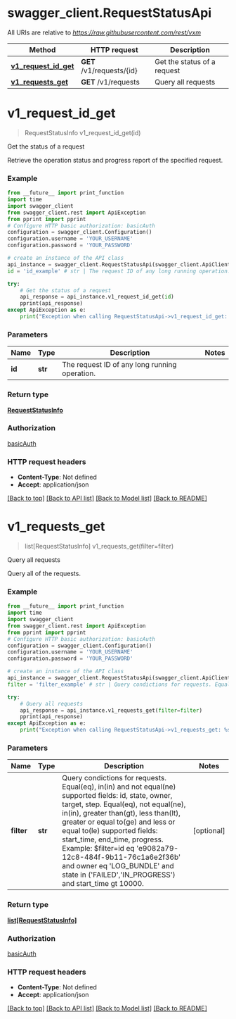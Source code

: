 # swagger_client.RequestStatusApi

All URIs are relative to *https://raw.githubusercontent.com/rest/vxm*

Method | HTTP request | Description
------------- | ------------- | -------------
[**v1_request_id_get**](RequestStatusApi.md#v1_request_id_get) | **GET** /v1/requests/{id} | Get the status of a request
[**v1_requests_get**](RequestStatusApi.md#v1_requests_get) | **GET** /v1/requests | Query all requests

# **v1_request_id_get**
> RequestStatusInfo v1_request_id_get(id)

Get the status of a request

Retrieve the operation status and progress report of the specified request.

### Example
```python
from __future__ import print_function
import time
import swagger_client
from swagger_client.rest import ApiException
from pprint import pprint
# Configure HTTP basic authorization: basicAuth
configuration = swagger_client.Configuration()
configuration.username = 'YOUR_USERNAME'
configuration.password = 'YOUR_PASSWORD'

# create an instance of the API class
api_instance = swagger_client.RequestStatusApi(swagger_client.ApiClient(configuration))
id = 'id_example' # str | The request ID of any long running operation.

try:
    # Get the status of a request
    api_response = api_instance.v1_request_id_get(id)
    pprint(api_response)
except ApiException as e:
    print("Exception when calling RequestStatusApi->v1_request_id_get: %s\n" % e)
```

### Parameters

Name | Type | Description  | Notes
------------- | ------------- | ------------- | -------------
 **id** | **str**| The request ID of any long running operation. | 

### Return type

[**RequestStatusInfo**](RequestStatusInfo.md)

### Authorization

[basicAuth](../README.md#basicAuth)

### HTTP request headers

 - **Content-Type**: Not defined
 - **Accept**: application/json

[[Back to top]](#) [[Back to API list]](../README.md#documentation-for-api-endpoints) [[Back to Model list]](../README.md#documentation-for-models) [[Back to README]](../README.md)

# **v1_requests_get**
> list[RequestStatusInfo] v1_requests_get(filter=filter)

Query all requests

Query all of the requests.

### Example
```python
from __future__ import print_function
import time
import swagger_client
from swagger_client.rest import ApiException
from pprint import pprint
# Configure HTTP basic authorization: basicAuth
configuration = swagger_client.Configuration()
configuration.username = 'YOUR_USERNAME'
configuration.password = 'YOUR_PASSWORD'

# create an instance of the API class
api_instance = swagger_client.RequestStatusApi(swagger_client.ApiClient(configuration))
filter = 'filter_example' # str | Query condictions for requests. Equal(eq), in(in) and not equal(ne) supported fields: id, state, owner, target, step. Equal(eq), not equal(ne), in(in), greater than(gt), less than(lt), greater or equal to(ge) and less or equal to(le) supported fields: start_time, end_time, progress. Example: $filter=id eq 'e9082a79-12c8-484f-9b11-76c1a6e2f36b' and owner eq 'LOG_BUNDLE' and state in ('FAILED','IN_PROGRESS') and start_time gt 10000. (optional)

try:
    # Query all requests
    api_response = api_instance.v1_requests_get(filter=filter)
    pprint(api_response)
except ApiException as e:
    print("Exception when calling RequestStatusApi->v1_requests_get: %s\n" % e)
```

### Parameters

Name | Type | Description  | Notes
------------- | ------------- | ------------- | -------------
 **filter** | **str**| Query condictions for requests. Equal(eq), in(in) and not equal(ne) supported fields: id, state, owner, target, step. Equal(eq), not equal(ne), in(in), greater than(gt), less than(lt), greater or equal to(ge) and less or equal to(le) supported fields: start_time, end_time, progress. Example: $filter&#x3D;id eq &#x27;e9082a79-12c8-484f-9b11-76c1a6e2f36b&#x27; and owner eq &#x27;LOG_BUNDLE&#x27; and state in (&#x27;FAILED&#x27;,&#x27;IN_PROGRESS&#x27;) and start_time gt 10000. | [optional] 

### Return type

[**list[RequestStatusInfo]**](RequestStatusInfo.md)

### Authorization

[basicAuth](../README.md#basicAuth)

### HTTP request headers

 - **Content-Type**: Not defined
 - **Accept**: application/json

[[Back to top]](#) [[Back to API list]](../README.md#documentation-for-api-endpoints) [[Back to Model list]](../README.md#documentation-for-models) [[Back to README]](../README.md)

